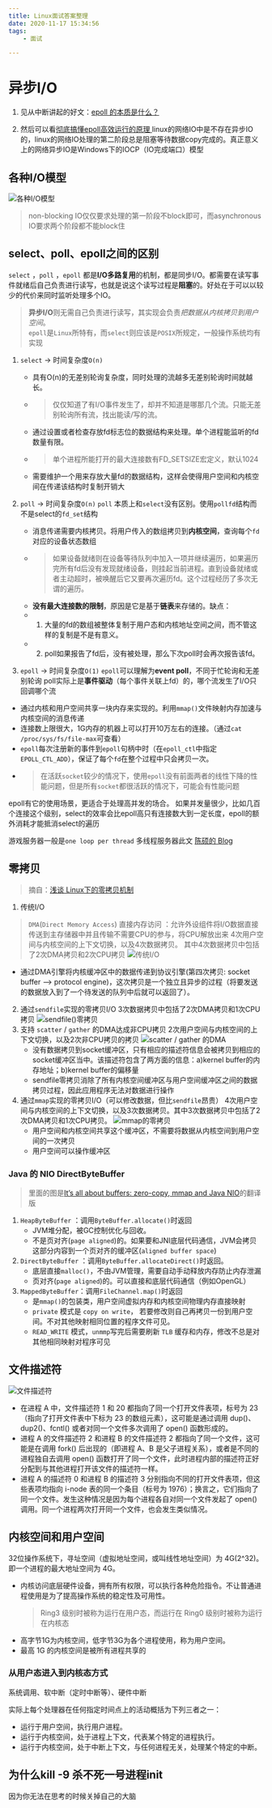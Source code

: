 ```yaml
---
title: Linux面试答案整理
date: 2020-11-17 15:34:56
tags:
    - 面试

---
```

# 异步I/O
1. 见从中断讲起的好文：[epoll 的本质是什么？](https://my.oschina.net/editorial-story/blog/3052308?p=2)
<!--more-->
2. 然后可以看[彻底搞懂epoll高效运行的原理
](https://mp.weixin.qq.com/s/FRg_lSHDiZofzTZApU6z9Q)
linux的网络IO中是不存在异步IO的，linux的网络IO处理的第二阶段总是阻塞等待数据copy完成的。真正意义上的网络异步IO是Windows下的IOCP（IO完成端口）模型

## 各种I/O模型
![各种I/O模型](https://blog-10039692.file.myqcloud.com/1500017105443_4641_1500017105783.png)
> non-blocking IO仅仅要求处理的第一阶段不block即可，而asynchronous IO要求两个阶段都不能block住
## select、poll、epoll之间的区别
`select` ，`poll` ，`epoll` 都是**I/O多路复用**的机制，都是同步I/O。都需要在读写事件就绪后自己负责进行读写，也就是说这个读写过程是**阻塞**的。好处在于可以以较少的代价来同时监听处理多个IO。
> **异步I/O**则无需自己负责进行读写，其实现会负责*把数据从内核拷贝到用户空间*。  
`epoll`是`Linux`所特有，而`select`则应该是`POSIX`所规定，一般操作系统均有实现
1. `select` -> 时间复杂度`O(n)`
   - 具有O(n)的无差别轮询复杂度，同时处理的流越多无差别轮询时间就越长。
   - > 仅仅知道了有I/O事件发生了，却并不知道是哪那几个流。只能无差别轮询所有流，找出能读/写的流。
   - 通过设置或者检查存放fd标志位的数据结构来处理。单个进程能监听的fd数量有限。
   - > 单个进程所能打开的最大连接数有FD_SETSIZE宏定义，默认1024
   - 需要维护一个用来存放大量fd的数据结构，这样会使得用户空间和内核空间在传递该结构时复制开销大
2. `poll` -> 时间复杂度`O(n)`
`poll` 本质上和`select`没有区别。使用`pollfd`结构而不是select的`fd_set`结构
   - 消息传递需要内核拷贝。将用户传入的数组拷贝到**内核空间**，查询每个`fd`对应的设备状态数组
   - > 如果设备就绪则在设备等待队列中加入一项并继续遍历，如果遍历完所有fd后没有发现就绪设备，则挂起当前进程。直到设备就绪或者主动超时，被唤醒后它又要再次遍历fd。这个过程经历了多次无谓的遍历。
   - **没有最大连接数的限制**，原因是它是基于**链表**来存储的。缺点：
   - 1. 大量的fd的数组被整体复制于用户态和内核地址空间之间，而不管这样的复制是不是有意义。
   - 2. poll如果报告了fd后，没有被处理，那么下次poll时会再次报告该fd。

3. `epoll` -> 时间复杂度`O(1)`
`epoll`可以理解为**event poll**，不同于忙轮询和无差别轮询
poll实际上是**事件驱动**（每个事件关联上fd）的，哪个流发生了I/O只回调哪个流

- 通过内核和用户空间共享一块内存来实现的。利用`mmap()`文件映射内存加速与内核空间的消息传递
- 连接数上限很大，1G内存的机器上可以打开10万左右的连接。（通过`cat /proc/sys/fs/file-max`可查看）
- `epoll`每次注册新的事件到`epoll`句柄中时（在`epoll_ctl`中指定`EPOLL_CTL_ADD`），保证了每个`fd`在整个过程中只会拷贝一次。
- > 在活跃`socket`较少的情况下，使用`epoll`没有前面两者的线性下降的性能问题，但是所有`socket`都很活跃的情况下，可能会有性能问题

epoll有它的使用场景，更适合于处理高并发的场合。
如果并发量很少，比如几百个连接这个级别，select的效率会比epoll高只有连接数大到一定长度，epoll的额外消耗才能抵消select的遍历

游戏服务器一般是`one loop per thread`
多线程服务器此文 [陈硕的 Blog](https://www.cnblogs.com/solstice/archive/2010/02/12/multithreaded_server.html)

## 零拷贝
> 摘自：[浅谈 Linux下的零拷贝机制](https://www.jianshu.com/p/e76e3580e356)

1. 传统I/O
> `DMA`(`Direct Memory Access`) 直接内存访问 ：允许外设组件将I/O数据直接传送到主存储器中并且传输不需要CPU的参与，将CPU解放出来
4次用户空间与内核空间的上下文切换，以及4次数据拷贝。
其中4次数据拷贝中包括了2次DMA拷贝和2次CPU拷贝
![传统I/O](https://upload-images.jianshu.io/upload_images/4235178-40631870dd4c58db.jpeg?imageMogr2/auto-orient/strip|imageView2/2/w/426/format/webp)
   - 通过DMA引擎将内核缓冲区中的数据传递到协议引擎(第四次拷贝: socket buffer ——> protocol engine)，这次拷贝是一个独立且异步的过程（将要发送的数据放入到了一个待发送的队列中后就可以返回了）。
2. 通过`sendfile`实现的零拷贝I/O
3次数据拷贝中包括了2次DMA拷贝和1次CPU拷贝
![sendfile()零拷贝](https://upload-images.jianshu.io/upload_images/4235178-66c23adafbfbd47f.jpeg?imageMogr2/auto-orient/strip|imageView2/2/w/418/format/webp)
3. 支持 `scatter` / `gather` 的DMA达成非CPU拷贝
2次用户空间与内核空间的上下文切换，以及2次非CPU拷贝的拷贝
![scatter / gather 的DMA](https://upload-images.jianshu.io/upload_images/4235178-df9323d3ae59b8f8.jpeg?imageMogr2/auto-orient/strip|imageView2/2/w/432/format/webp)
   - 没有数据拷贝到socket缓冲区，只有相应的描述符信息会被拷贝到相应的socket缓冲区当中。该描述符包含了两方面的信息：a)kernel buffer的内存地址；b)kernel buffer的偏移量
   - sendfile零拷贝消除了所有内核空间缓冲区与用户空间缓冲区之间的数据拷贝过程，因此应用程序无法对数据进行操作
4. 通过`mmap`实现的零拷贝I/O（可以修改数据，但比`sendfile`昂贵）
4次用户空间与内核空间的上下文切换，以及3次数据拷贝。其中3次数据拷贝中包括了2次DMA拷贝和1次CPU拷贝。
![mmap的零拷贝](https://upload-images.jianshu.io/upload_images/4235178-2700bead4cf14739.jpeg?imageMogr2/auto-orient/strip|imageView2/2/w/429/format/webp)
   - 用户空间和内核空间共享这个缓冲区，不需要将数据从内核空间到用户空间的一次拷贝
   - 用户空间可以操作缓冲区

### Java 的 NIO DirectByteBuffer
> 里面的图是[It’s all about buffers: zero-copy, mmap and Java NIO](https://medium.com/@xunnan.xu/its-all-about-buffers-zero-copy-mmap-and-java-nio-50f2a1bfc05c)的翻译版
1. `HeapByteBuffer` ：调用`ByteBuffer.allocate()`时返回
   - JVM堆分配，被GC控制优化与回收。
   - 不是页对齐(`page aligned`)的。如果要和JNI底层代码通信，JVM会拷贝这部分内容到一个页对齐的缓冲区(`aligned buffer space`)
2. `DirectByteBuffer` ：调用`ByteBuffer.allocateDirect()`时返回。
   - 底层直接`malloc()`，不由JVM管理，需要自动手动释放内存防止内存泄漏
   - 页对齐(`page aligned`)的。可以直接和底层代码通信（例如OpenGL）
3. `MappedByteBuffer`：调用`FileChannel.map()`时返回
   - 是`mmap()`的包装类，用户空间虚拟内存和内核空间物理内存直接映射
   - `private` 模式是 `copy on write`， 若要修改则自己再拷贝一份到用户空间。不对其他映射相同位置的程序文件可见。
   - `READ_WRITE` 模式，`unmmp`写完后需要刷新 `TLB` 缓存和内存，修改不总是对其他相同映射对程序可见


## 文件描述符
![文件描述符](https://img-blog.csdnimg.cn/20190421151618649.png?x-oss-process=image/watermark,type_ZmFuZ3poZW5naGVpdGk,shadow_10,text_aHR0cHM6Ly9ibG9nLmNzZG4ubmV0L3dhbjEzMTQx,size_16,color_FFFFFF,t_70)
- 在进程 A 中，文件描述符 1 和 20 都指向了同一个打开文件表项，标号为 23（指向了打开文件表中下标为 23 的数组元素），这可能是通过调用 dup()、dup2()、fcntl() 或者对同一个文件多次调用了 open() 函数形成的。
- 进程 A 的文件描述符 2 和进程 B 的文件描述符 2 都指向了同一个文件，这可能是在调用 fork() 后出现的（即进程 A、B 是父子进程关系），或者是不同的进程独自去调用 open() 函数打开了同一个文件，此时进程内部的描述符正好分配到与其他进程打开该文件的描述符一样。
- 进程 A 的描述符 0 和进程 B 的描述符 3 分别指向不同的打开文件表项，但这些表项均指向 i-node 表的同一个条目（标号为 1976）；换言之，它们指向了同一个文件。发生这种情况是因为每个进程各自对同一个文件发起了 open() 调用。同一个进程两次打开同一个文件，也会发生类似情况。 


## 内核空间和用户空间
32位操作系统下，寻址空间（虚拟地址空间，或叫线性地址空间）为 4G(2^32)。即一个进程的最大地址空间为 4G。
- 内核访问底层硬件设备，拥有所有权限，可以执行各种危险指令。不让普通进程使用是为了提高操作系统的稳定性及可用性。
   >  Ring3 级别时被称为运行在用户态，而运行在 Ring0 级别时被称为运行在内核态
- 高字节1G为内核空间，低字节3G为各个进程使用，称为用户空间。
- 最高 1G 的内核空间是被所有进程共享的
### 从用户态进入到内核态方式
系统调用、软中断（定时中断等）、硬件中断

实际上每个处理器在任何指定时间点上的活动概括为下列三者之一：
- 运行于用户空间，执行用户进程。
- 运行于内核空间，处于进程上下文，代表某个特定的进程执行。
- 运行于内核空间，处于中断上下文，与任何进程无关，处理某个特定的中断。

## 为什么kill -9 杀不死一号进程init
因为你无法在思考的时候关掉自己的大脑

